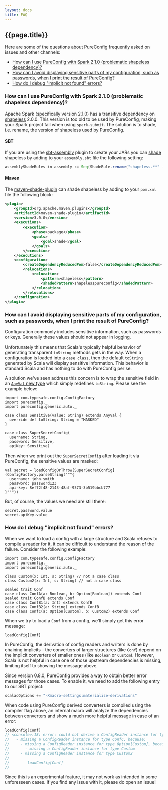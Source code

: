 ```yaml
---
layout: docs
title: FAQ
---
```


## {{page.title}}

Here are some of the questions about PureConfig frequently asked on issues and other channels:
* [How can I use PureConfig with Spark 2.1.0 (problematic shapeless dependency)?](#how-can-i-use-pureconfig-with-spark-210-problematic-shapeless-dependency)
* [How can I avoid displaying sensitive parts of my configuration, such as passwords, when I print the result of PureConfig?](#how-can-i-avoid-displaying-sensitive-parts-of-my-configuration-such-as-passwords-when-i-print-the-result-of-pureconfig)
* [How do I debug "implicit not found" errors?](#how-do-i-debug-implicit-not-found-errors)

### How can I use PureConfig with Spark 2.1.0 (problematic shapeless dependency)?

Apache Spark (specifically version 2.1.0) has a transitive dependency
on [shapeless](https://github.com/milessabin/shapeless) 2.0.0. This version is
too old to be used by PureConfig, making your Spark project fail when using
`spark-submit`. The solution is to shade, i.e. rename, the version of shapeless
used by PureConfig.

#### SBT

If you are using the [sbt-assembly](https://github.com/sbt/sbt-assembly) plugin
to create your JARs you
can [shade](https://github.com/sbt/sbt-assembly#shading) shapeless by
adding to your `assembly.sbt` file the following setting:

```scala
assemblyShadeRules in assembly := Seq(ShadeRule.rename("shapeless.**" -> "new_shapeless.@1").inAll)
```

#### Maven

The [maven-shade-plugin](https://maven.apache.org/plugins/maven-shade-plugin/)
can shade shapeless by adding to your `pom.xml` file the following block:

```xml
<plugin>
    <groupId>org.apache.maven.plugins</groupId>
    <artifactId>maven-shade-plugin</artifactId>
    <version>3.0.0</version>
    <executions>
        <execution>
            <phase>package</phase>
            <goals>
                <goal>shade</goal>
            </goals>
        </execution>
    </executions>
    <configuration>
        <createDependencyReducedPom>false</createDependencyReducedPom>
        <relocations>
            <relocation>
                <pattern>shapeless</pattern>
                <shadedPattern>shapelesspureconfig</shadedPattern>
            </relocation>
        </relocations>
    </configuration>
</plugin>
```

### How can I avoid displaying sensitive parts of my configuration, such as passwords, when I print the result of PureConfig?

Configuration commonly includes sensitive information, such as passwords or keys. Generally these values should not appear in logging.

Unfortunately this means that Scala's typically helpful behavior of generating transparent `toString` methods gets in the way. When a configuration is loaded into a `case class`, then the default `toString` generated by Scala will display sensitive information. This behavior is standard Scala and has nothing to do with PureConfig per se.

A solution we've seen address this concern is to wrap the sensitive field in an [`AnyVal` new type](https://docs.scala-lang.org/overviews/core/value-classes.html) which simply redefines `toString`. Please see the example below:

```tut:silent
import com.typesafe.config.ConfigFactory
import pureconfig._
import pureconfig.generic.auto._

case class Sensitive(value: String) extends AnyVal {
  override def toString: String = "MASKED"
}

case class SuperSecretConfig(
  username: String,
  password: Sensitive,
  apiKey: Sensitive)
```

Then when we print out the `SuperSecretConfig` after loading it via PureConfig, the sensitive values are masked:

```tut:book
val secret = loadConfigOrThrow[SuperSecretConfig](ConfigFactory.parseString("""{
  username: john.smith
  password: password123
  api-key: 8ef72f48-2143-48af-9573-3b519bbcb777
}"""))
```

But, of course, the values we need are still there:

```tut:book
secret.password.value 
secret.apiKey.value
``` 

### How do I debug "implicit not found" errors?

When we want to load a config with a large structure and Scala refuses to compile a reader for it, it can be difficult
to understand the reason of the failure. Consider the following example:

```tut:silent:reset
import com.typesafe.config.ConfigFactory
import pureconfig._
import pureconfig.generic.auto._

class Custom(x: Int, s: String) // not a case class
class Custom2(x: Int, s: String) // not a case class

sealed trait Conf
case class ConfA(a: Boolean, b: Option[Boolean]) extends Conf
sealed trait ConfB extends Conf
case class ConfB1(a: Int) extends ConfB
case class ConfB2(a: String) extends ConfB
case class ConfC(a: Option[Custom], b: Custom2) extends Conf
```

When we try to load a `Conf` from a config, we'll simply get this error message:

```tut:book:fail
loadConfig[Conf]
```

In PureConfig, the derivation of config readers and writers is done by chaining implicits - the converters of larger
structures (like `Conf`) depend on the implicit converters of smaller ones (like `Boolean` or `Custom`). However, Scala
is not helpful in case one of those upstream dependencies is missing, limiting itself to showing the message above.

Since version 0.8.0, PureConfig provides a way to obtain better error messages for those cases. To enable it, we need to
add the following entry to our SBT project:

```scala
scalacOptions += "-Xmacro-settings:materialize-derivations"
```

When code using PureConfig derived converters is compiled using the compiler flag above, an internal macro will analyze
the dependencies between converters and show a much more helpful message in case of an error:

```scala
loadConfig[Conf]
// <console>:18: error: could not derive a ConfigReader instance for type Conf, because:
//   - missing a ConfigReader instance for type ConfC, because:
//     - missing a ConfigReader instance for type Option[Custom], because:
//       - missing a ConfigReader instance for type Custom
//     - missing a ConfigReader instance for type Custom2
// 
//        loadConfig[Conf]
//  
```

Since this is an experimental feature, it may not work as intended in some unforesseen cases. If you find any issue with
it, please do open an issue!
